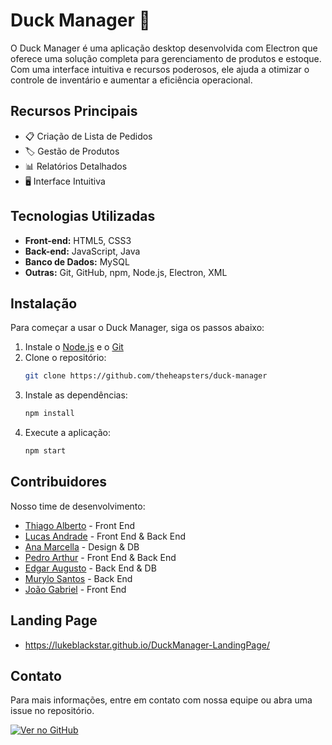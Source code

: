 # Duck Manager 🦆


O Duck Manager é uma aplicação desktop desenvolvida com Electron que oferece uma solução completa para gerenciamento de produtos e estoque. Com uma interface intuitiva e recursos poderosos, ele ajuda a otimizar o controle de inventário e aumentar a eficiência operacional.

## Recursos Principais

- 📋 Criação de Lista de Pedidos
- 🏷️ Gestão de Produtos
- 📊 Relatórios Detalhados
- 🖥️ Interface Intuitiva

## Tecnologias Utilizadas

- **Front-end:** HTML5, CSS3
- **Back-end:**  JavaScript, Java
- **Banco de Dados:** MySQL
- **Outras:** Git, GitHub, npm, Node.js, Electron, XML

## Instalação

Para começar a usar o Duck Manager, siga os passos abaixo:

1. Instale o [Node.js](https://nodejs.org/) e o [Git](https://git-scm.com/)
2. Clone o repositório:
   ```bash
   git clone https://github.com/theheapsters/duck-manager
   ```
3. Instale as dependências:
   ```bash
   npm install
   ```
4. Execute a aplicação:
   ```bash
   npm start
   ```

## Contribuidores

Nosso time de desenvolvimento:

- [Thiago Alberto](https://github.com/UgorN) - Front End
- [Lucas Andrade](https://github.com/lukeblackstar) - Front End & Back End
- [Ana Marcella](https://github.com/cellaloren) - Design & DB
- [Pedro Arthur](https://github.com/pedrofreir) - Front End & Back End
- [Edgar Augusto](https://github.com/eded001) - Back End & DB
- [Murylo Santos](https://github.com/CSmurylo) - Back End
- [João Gabriel](https://github.com/joag4443) - Front End

## Landing Page

- https://lukeblackstar.github.io/DuckManager-LandingPage/

## Contato

Para mais informações, entre em contato com nossa equipe ou abra uma issue no repositório.

[![Ver no GitHub](https://img.shields.io/badge/GitHub-Ver%20Repositório-blue?style=for-the-badge&logo=github)](https://github.com/theheapsters/duck-manager)

